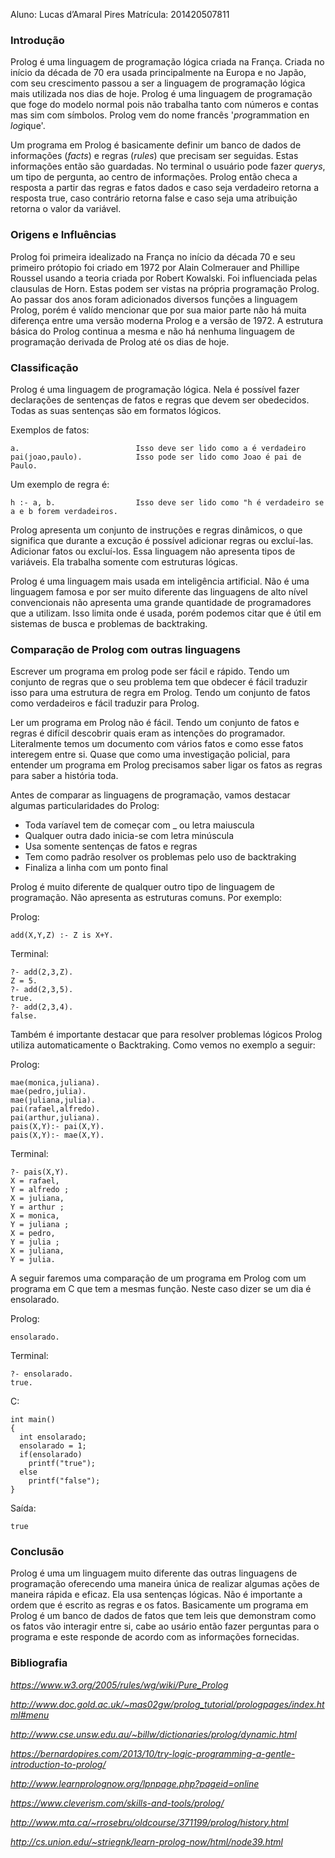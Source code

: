 Aluno: Lucas d’Amaral Pires
Matrícula: 201420507811

### Introdução

Prolog é uma linguagem de programação lógica criada na França. Criada no início da década de 70 era usada principalmente na Europa e no Japão, com seu crescimento passou a ser a linguagem de programação lógica mais utilizada nos dias de hoje. Prolog é uma linguagem de programação que foge do modelo normal pois não trabalha tanto com números e contas mas sim com símbolos. 
Prolog vem do nome francês '*pro*grammation en *log*ique'.

Um programa em Prolog é basicamente definir um banco de dados de informações (*facts*) e regras (*rules*) que precisam ser seguidas. Estas informações então são guardadas. No terminal o usuário pode fazer *querys*, um tipo de pergunta, ao centro de informações. Prolog então checa a resposta a partir das regras e fatos dados e caso seja verdadeiro retorna a resposta true, caso contrário retorna false e caso seja uma atribuição retorna o valor da variável.

### Origens e Influências

Prolog foi primeira idealizado na França no início da década 70 e seu primeiro prótopio foi criado em 1972 por Alain Colmerauer and Phillipe Roussel usando a teoria criada por Robert Kowalski.
Foi influenciada pelas clausulas de Horn. Estas podem ser vistas na própria programação Prolog. Ao passar dos anos foram adicionados diversos funções a linguagem Prolog, porém é valído mencionar que por sua maior parte não há muita diferença entre uma versão moderna Prolog e a versão de 1972.
A estrutura básica do Prolog continua a mesma e não há nenhuma linguagem de programação derivada de Prolog até os dias de hoje.

### Classificação

Prolog é uma linguagem de programação lógica. Nela é possível fazer declarações de sentenças de fatos e regras que devem ser obedecidos. Todas as suas sentenças são em formatos lógicos.

Exemplos de fatos:
    
    a.                          Isso deve ser lido como a é verdadeiro
    pai(joao,paulo).            Isso pode ser lido como Joao é pai de Paulo.

Um exemplo de regra é:

    h :- a, b.                  Isso deve ser lido como "h é verdadeiro se a e b forem verdadeiros. 
    
Prolog apresenta um conjunto de instruções e regras dinâmicos, o que significa que durante a excução é possível adicionar regras ou excluí-las. Adicionar fatos ou excluí-los. Essa linguagem não apresenta tipos de variáveis. Ela trabalha somente com estruturas lógicas. 

Prolog é uma linguagem mais usada em inteligência artificial. Não é uma linguagem famosa e por ser muito diferente das linguagens de alto nível convencionais não apresenta uma grande quantidade de programadores que a utilizam. Isso limita onde é usada, porém podemos citar que é útil em sistemas de busca e problemas de backtraking.

### Comparação de Prolog com outras linguagens

Escrever um programa em prolog pode ser fácil e rápido. Tendo um conjunto de regras que o seu problema tem que obdecer é fácil traduzir isso para uma estrutura de regra em Prolog. Tendo um conjunto de fatos como verdadeiros e fácil traduzir para Prolog.

Ler um programa em Prolog não é fácil. Tendo um conjunto de fatos e regras é difícil descobrir quais eram as intenções do programador. Literalmente temos um documento com vários fatos e como esse fatos interegem entre si. Quase que como uma investigação policial, para entender um programa em Prolog precisamos saber ligar os fatos as regras para saber a história toda.

Antes de comparar as linguagens de programação, vamos destacar algumas particularidades do Prolog:
- Toda varíavel tem de começar com _ ou letra maiuscula
- Qualquer outra dado inicia-se com letra minúscula
- Usa somente sentenças de fatos e regras
- Tem como padrão resolver os problemas pelo uso de backtraking
- Finaliza a linha com um ponto final

Prolog é muito diferente de qualquer outro tipo de linguagem de programação. Não apresenta as estruturas comuns.
Por exemplo:

Prolog:

    add(X,Y,Z) :- Z is X+Y.
    
Terminal:

    ?- add(2,3,Z).
    Z = 5.
    ?- add(2,3,5).
    true.
    ?- add(2,3,4).
    false.

Também é importante destacar que para resolver problemas lógicos Prolog utiliza automaticamente o Backtraking. Como vemos no exemplo a seguir:

Prolog:

    mae(monica,juliana).
    mae(pedro,julia).
    mae(juliana,julia).
    pai(rafael,alfredo).
    pai(arthur,juliana).
    pais(X,Y):- pai(X,Y).
    pais(X,Y):- mae(X,Y).

Terminal:

    ?- pais(X,Y).
    X = rafael,
    Y = alfredo ;
    X = juliana,
    Y = arthur ;
    X = monica,
    Y = juliana ;
    X = pedro,
    Y = julia ;
    X = juliana,
    Y = julia.

A seguir faremos uma comparação de um programa em Prolog com um programa em C que tem a mesmas função. Neste caso dizer se um dia é ensolarado.

Prolog:
  
    ensolarado.


Terminal:

    ?- ensolarado.
    true.

C:

    int main()
    {
      int ensolarado;
      ensolarado = 1;
      if(ensolarado)
        printf("true");
      else
        printf("false");
    }

Saída: 

    true

### Conclusão

Prolog é uma um linguagem muito diferente das outras linguagens de programação oferecendo uma maneira única de realizar algumas ações de maneira rápida e eficaz. Ela usa sentenças lógicas. Não é importante a ordem que é escrito as regras e os fatos.
Basicamente um programa em Prolog é um banco de dados de fatos que tem leis que demonstram como os fatos vão interagir entre si, cabe ao usário então fazer perguntas para o programa e este responde de acordo com as informações fornecidas. 


### Bibliografia

*https://www.w3.org/2005/rules/wg/wiki/Pure_Prolog*

*http://www.doc.gold.ac.uk/~mas02gw/prolog_tutorial/prologpages/index.html#menu*

*http://www.cse.unsw.edu.au/~billw/dictionaries/prolog/dynamic.html*

*https://bernardopires.com/2013/10/try-logic-programming-a-gentle-introduction-to-prolog/*

*http://www.learnprolognow.org/lpnpage.php?pageid=online*

*https://www.cleverism.com/skills-and-tools/prolog/*

*http://www.mta.ca/~rrosebru/oldcourse/371199/prolog/history.html*

*http://cs.union.edu/~striegnk/learn-prolog-now/html/node39.html*
